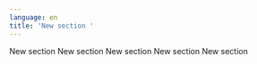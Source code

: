 ```yaml
---
language: en
title: 'New section '
---
```

New section New section New section New section New section